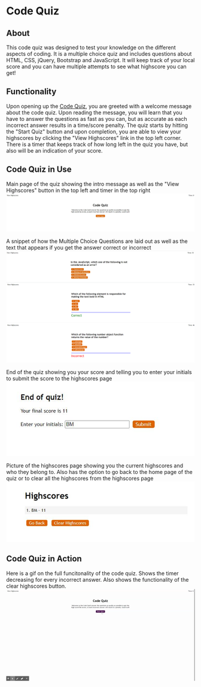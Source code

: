 # Code Quiz

## About
This code quiz was designed to test your knowledge on the different aspects of coding. It is a multiple choice quiz and includes questions about HTML, CSS, jQuery, Bootstrap and JavaScript. It will keep track of your local score and you can have multiple attempts to see what highscore you can get!

## Functionality
Upon opening up the [Code Quiz](https://bdjm94.github.io/WebAPI-Code-Quiz/), you are greeted with a welcome message about the code quiz. Upon reading the message, you will learn that you have to answer the questions as fast as you can, but as accurate as each incorrect answer results in a time/score penalty. The quiz starts by hitting the "Start Quiz" button and upon completion, you are able to view your highscores by clicking the "View Highscores" link in the top left corner. There is a timer that keeps track of how long left in the quiz you have, but also will be an indication of your score.

## Code Quiz in Use
Main page of the quiz showing the intro message as well as the "View Highscores" button in the top left and timer in the top right
![Home Page](./assets/images/CodeQuiz-Home.JPG)

A snippet of how the Multiple Choice Questions are laid out as well as the text that appears if you get the answer correct or incorrect
![MCQs](./assets/images/MCQ.JPG)
![Correct Answer](./assets/images/Correct.png)
![Incorrect Answer](./assets/images/Incorrect.png)

End of the quiz showing you your score and telling you to enter your initials to submit the score to the highscores page
![Quiz End](./assets/images/Quiz-End.JPG)

Picture of the highscores page showing you the current highscores and who they belong to. Also has the option to go back to the home page of the quiz or to clear all the highscores from the highscores page
![Highscores](./assets/images/Highscores-Page.JPG)

## Code Quiz in Action
Here is a gif on the full funcitonality of the code quiz. Shows the timer decreasing for every incorrect answer. Also shows the functionality of the clear highscores button.
![Full Quiz](./assets/images/Full-Quiz.GIF)